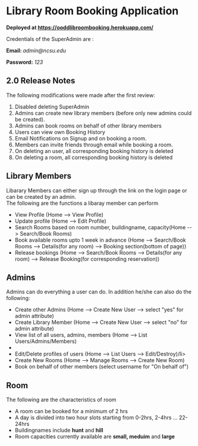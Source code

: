 <h1><strong>Library Room Booking Application</strong></h1>
<p><strong>Deployed at&nbsp;<a href="https://ooddlibroombooking.herokuapp.com/">https://ooddlibroombooking.herokuapp.com/</a></strong></p>
<p>Credentials of the SuperAdmin are :</p>
<p><strong>Email:&nbsp;</strong><em>admin@ncsu.edu</em></p>
<p><strong>Password:</strong> <em>123</em></p>

<h2>2.0 Release Notes</h2>
The following modifications were made after the first review:
<ol>
<li>Disabled deleting SuperAdmin</li>
<li>Admins can create new library members (before only new admins could be created).</li>
<li>Admins can book rooms on behalf of other library members</li>
<li>Users can view own Booking History</li>
<li>Email Notifications on Signup and on booking a room.</li>
<li>Members can invite friends through email while booking a room.</li>
<li>On deleting an user, all corresponding booking history is deleted</li>
<li>On deleting a room, all corresponding booking history is deleted</li>
</ol>

<h2>Library Members</h2>
<p>Libarary Members can either sign up through the link on the login page or can be created by an admin.<br>
The following are the functions a libaray member can perform</p>
<ul>
<li>View Profile (Home --> View Profile)</li>
<li>Update profile (Home --> Edit Profile)</li>
<li>Search Rooms based on room number, buildingname, capacity(Home --> Search/Book Rooms)</li>
<li>Book available rooms upto 1 week in advance (Home --> Search/Book Rooms --> Details(for any room) --> Booking section(bottom of page))</li>
<li>Release bookings (Home --> Search/Book Rooms --> Details(for any room) --> Release Booking(for corresponding reservation))</li>
</ul>

<h2>Admins</h2>
<p>Admins can do everything a user can do. In addition he/she can also do the following:</p>
<ul>
<li>Create other Admins (Home --> Create New User --> select "yes" for admin attribute)</li>
<li>Create Library Member (Home --> Create New User --> select "no" for admin attribute)</li>
<li>View list of all users, admins, members (Home --> List Users/Admins/Members)<li>
<li>Edit/Delete profiles of users (Home --> List Users --> Edit/Destroy)/li>
<li>Create New Rooms (Home --> Manage Rooms --> Create New Room)</li>
<li>Book on behalf of other members (select username for "On behalf of") </li>
</ul>

<h2>Room</h2>
<p>The following are the characteristics of room</p>
<ul>
<li>A room can be booked for a minimum of 2 hrs</li>
<li>A day is divided into two hour slots starting from 0-2hrs, 2-4hrs ... 22-24hrs</li>
<li>Buildingnames include <strong>hunt</strong> and <strong>hill</strong>&nbsp;</li>
<li>Room capacities currently available are <strong>small, meduim</strong> and <strong>large</strong></li>
</ul>